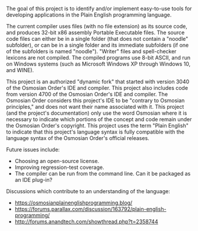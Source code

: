 The goal of this project is to identify and/or implement
easy-to-use tools for developing applications
in the Plain English programming language.

The current compiler uses files (with no file extension)
as its source code, and produces 32-bit x86 assembly
Portable Executable files.  The source code files can either
be in a single folder (that does not contain a "noodle"
subfolder), or can be in a single folder and its immediate
subfolders (if one of the subfolders is named "noodle").
"Writer" files and spell-checker lexicons are not compiled.
The compiled programs use 8-bit ASCII, and run on Windows systems
(such as Microsoft Windows XP through Windows 10, and WINE). 

This project is an authorized "dynamic fork" that started
with version 3040 of the Osmosian Order's IDE and compiler.
This project also includes code from version 4700
of the Osmosian Order's IDE and compiler.
The Osmosian Order considers this project's IDE to be
"contrary to Osmosian principles," and does not want
their name associated with it.  This project
(and the project's documentation) only use the word Osmosian
where it is necessary to indicate which portions of the concept
and code remain under the Osmosian Order's copyright.
This project uses the term "Plain English" to indicate that
this project's language syntax is fully compatible with
the language syntax of the Osmosian Order's official releases.

Future issues include:
* Choosing an open-source license.
* Improving regression-test coverage.
* The compiler can be run from the command line.
  Can it be packaged as an IDE plug-in?

Discussions which contribute to an understanding of the language:
- https://osmosianplainenglishprogramming.blog/
- https://forums.parallax.com/discussion/163792/plain-english-programming/
- http://forums.anandtech.com/showthread.php?t=2358744

